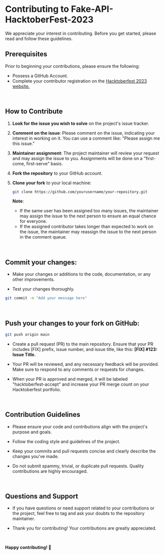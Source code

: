 # Contributing to Fake-API-HacktoberFest-2023

We appreciate your interest in contributing. Before you get started, please read and follow these guidelines.

## Prerequisites

Prior to beginning your contributions, please ensure the following:

- Possess a GitHub Account.
- Complete your contributor registration on the [Hacktoberfest 2023 website.](https://hacktoberfest.com/)

<br/>

## How to Contribute

1. **Look for the issue you wish to solve** on the project's issue tracker.

2. **Comment on the issue**: Please comment on the issue, indicating your interest in working on it. You can use a comment like: "Please assign me this issue."

3. **Maintainer assignment**: The project maintainer will review your request and may assign the issue to you. Assignments will be done on a "first-come, first-serve" basis.

4. **Fork the repository** to your GitHub account.

5. **Clone your fork** to your local machine:

   ```bash
   git clone https://github.com/yourusername/your-repository.git
   ```

   **Note**:

   - If the same user has been assigned too many issues, the maintainer may assign the issue to the next person to ensure an equal chance for everyone.
   - If the assigned contributor takes longer than expected to work on the issue, the maintainer may reassign the issue to the next person in the comment queue.

<br/>

## Commit your changes:

- Make your changes or additions to the code, documentation, or any other improvements.

- Test your changes thoroughly.

```bash
git commit -m "Add your message here"
```

<br/>

## Push your changes to your fork on GitHub:

```bash
git push origin main
```

- Create a pull request (PR) to the main repository. Ensure that your PR includes [FIX] prefix, issue number, and issue title, like this: <b>[FIX] #123: Issue Title.</b>

- Your PR will be reviewed, and any necessary feedback will be provided. Make sure to respond to any comments or requests for changes.

- When your PR is approved and merged, it will be labeled "hacktoberfest-accept" and increase your PR merge count on your Hacktoberfest portfolio.

<br/>

## Contribution Guidelines

- Please ensure your code and contributions align with the project's purpose and goals.

- Follow the coding style and guidelines of the project.

- Keep your commits and pull requests concise and clearly describe the changes you've made.

- Do not submit spammy, trivial, or duplicate pull requests. Quality contributions are highly encouraged.

<br/>

## Questions and Support

- If you have questions or need support related to your contributions or the project, feel free to tag and ask your doubts to the repository maintainer.

- Thank you for contributing! Your contributions are greatly appreciated.

<br/>

<b> Happy contributing! 🚀 </b>
